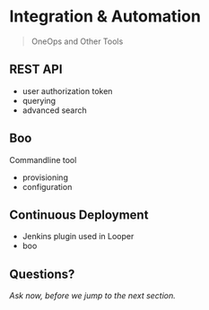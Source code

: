 # Integration & Automation

> OneOps and Other Tools


## REST API

- user authorization token 
- querying
- advanced search


## Boo

Commandline tool
- provisioning 
- configuration


## Continuous Deployment

- Jenkins plugin used in Looper
- boo


## Questions? 

<em class="yellow">Ask now, before we jump to the next section.</em>


